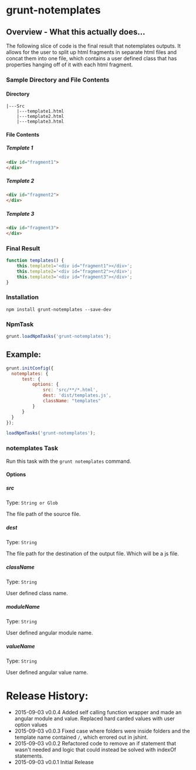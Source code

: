# grunt-notemplates

## Overview - What this actually does...

The following slice of code is the final result that notemplates outputs. It allows for the user to split up html fragments in separate html files and concat them into one file, which contains a user defined class that has properties hanging off of it with each html fragment.

### Sample Directory and File Contents

#### Directory
```
|---Src
    |---template1.html
    |---template2.html
    |---template3.html
```

#### File Contents

##### Template 1
```html
<div id="fragment1">
</div>
```

##### Template 2
```html
<div id="fragment2">
</div>
```

##### Template 3
```html
<div id="fragment3">
</div>
```

### Final Result

```js
function templates() {
	this.template1='<div id="fragment1"></div>';
	this.template2='<div id="fragment2"></div>';
	this.template3='<div id="fragment3"></div>';
}
```

### Installation

```
npm install grunt-notemplates --save-dev
```

### NpmTask

```js
grunt.loadNpmTasks('grunt-notemplates');
```

## Example:

```js
grunt.initConfig({
  notemplates: {
      test: {
          options: {
              src: 'src/**/*.html',
              dest: 'dist/templates.js',
              className: "templates"
          }
      }
  }
});

loadNpmTasks('grunt-notemplates');
```

### notemplates Task
Run this task with the `grunt notemplates` command.

#### Options

##### src
Type: `String or Glob`

The file path of the source file.

##### dest
Type: `String`

The file path for the destination of the output file. Which will be a js file.

##### className
Type: `String`

User defined class name.

##### moduleName
Type: `String`

User defined angular module name.

##### valueName
Type: `String`

User defined angular value name.

# Release History:
- 2015-09-03 v0.0.4 Added self calling function wrapper and made an angular module and value. Replaced hard carded values with user option values
- 2015-09-03 v0.0.3 Fixed case where folders were inside folders and the template name contained `/`, which errored out in jshint.
- 2015-09-03 v0.0.2 Refactored code to remove an if statement that wasn't needed and logic that could instead be solved with indexOf statements.
- 2015-09-03 v0.0.1 Initial Release
